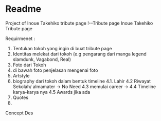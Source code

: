 # Readme


Project of Inoue Takehiko tribute page
!--Tribute page
Inoue Takehiko Tribute page


Requirmenet :
1. Tentukan tokoh yang ingin di buat tribute page
2. Identitas melekat dari tokoh (e.g pengarang dari manga legend slamdunk, Vagabond, Real)
2. Foto dari Tokoh 
3. di bawah foto penjelasan mengenai foto
4. Artstyle
4. biography dari tokoh dalam bentuk timeline
  4.1. Lahir
  4.2 Riwayat Sekolah/ almamater -> No Need
  4.3 memulai career -> 
  4.4 Timeline karya-karya nya
  4.5 Awards jika ada
5. Quotes 
6. 

  Concept Des

